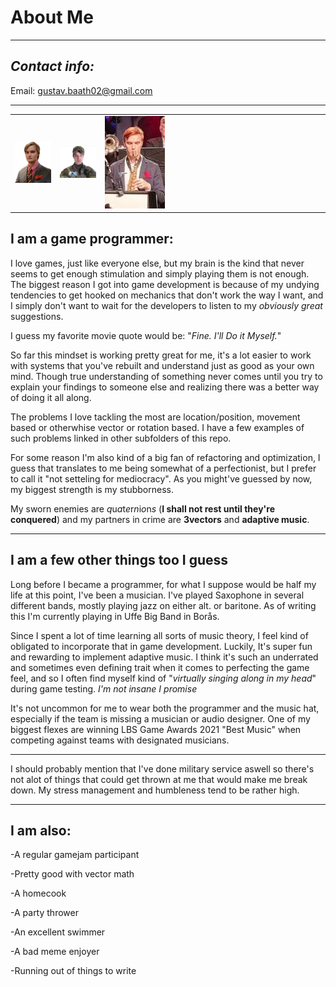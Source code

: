 # About Me
---
## *Contact info:*

Email: gustav.baath02@gmail.com

---

<table>
  <tr>
    <td width="10%"><img src="Images\MeSuit.png" /></td>
    <td width="10%"><img src="Images\MeFaltmossa.png"" /></td>
    <td width="50%"><img src="Images\meSax.jpg"" /></td>
  </tr>
</table>


## I am a game programmer:

I love games, just like everyone else, but my brain is the kind that never seems to get enough stimulation and simply playing them is not enough.
The biggest reason I got into game development is because of my undying tendencies to get hooked on mechanics that don't work the way I want,
and I simply don't want to wait for the developers to listen to my *obviously great* suggestions.

I guess my favorite movie quote would be:
"*Fine. I'll Do it Myself.*"


So far this mindset is working pretty great for me, it's a lot easier to work with systems that you've rebuilt and understand just as good as your own mind.
Though true understanding of something never comes until you try to explain your findings to someone else and realizing there was a better way of doing it all along.

The problems I love tackling the most are location/position, movement based or otherwhise vector or rotation based. I have a few examples of such problems linked in other subfolders of this repo.

For some reason I'm also kind of a big fan of refactoring and optimization, I guess that translates to me being somewhat of a perfectionist, but I prefer to call it "not setteling for mediocracy".
As you might've guessed by now, my biggest strength is my stubborness.



My sworn enemies are *q*u*a*t*e*r*n*i*o*n*s* (**I shall not rest until they're conquered**) and my partners in crime are **3vectors** and **adaptive music**.


---

## I am a few other things too I guess

Long before I became a programmer, for what I suppose would be half my life at this point, I've been a musician.
I've played Saxophone in several different bands, mostly playing jazz on either alt. or baritone. As of writing this I'm currently playing in Uffe Big Band in Borås.

Since I spent a lot of time learning all sorts of music theory, I feel kind of obligated to incorporate that in game development.
Luckily, It's super fun and rewarding to implement adaptive music. 
I think it's such an underrated and sometimes even defining trait when it comes to perfecting the game feel, and so I often find myself kind of "*virtually singing along in my head*" during game testing.
*I'm not insane I promise*

It's not uncommon for me to wear both the programmer and the music hat, especially if the team is missing a musician or audio designer.
One of my biggest flexes are winning LBS Game Awards 2021 "Best Music" when competing against teams with designated musicians.

----

I should probably mention that I've done military service aswell so there's not alot of things that could get thrown at me that would make me break down.
My stress management and humbleness tend to be rather high.

----

## I am also:

-A regular gamejam participant

-Pretty good with vector math

-A homecook

-A party thrower

-An excellent swimmer

-A bad meme enjoyer

-Running out of things to write
